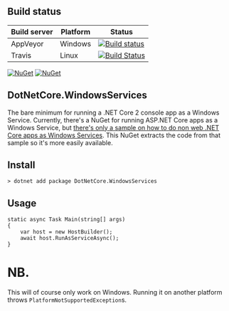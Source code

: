 ## Build status

| Build server                | Platform     | Status                                                                                                                    |
|-----------------------------|--------------|---------------------------------------------------------------------------------------------------------------------------|
| AppVeyor                    | Windows      | [![Build status](https://ci.appveyor.com/api/projects/status/1ax6w93byxor88l0/branch/master?svg=true)](https://ci.appveyor.com/project/icenorge/dotnetcore-windowsservices/branch/master)|
| Travis                      | Linux        | [![Build Status](https://travis-ci.org/icenorge/DotNetCore.WindowsServices.svg?branch=master)](https://travis-ci.org/icenorge/DotNetCore.WindowsServices)|


[![NuGet](https://img.shields.io/nuget/v/DotNetCore.WindowsServices.svg)](https://www.nuget.org/packages/DotNetCore.WindowsServices/)
[![NuGet](https://img.shields.io/nuget/dt/DotNetCore.WindowsService.svg)](https://www.nuget.org/packages/DotNetCore.WindowsServices/)

## DotNetCore.WindowsServices
The bare minimum for running a .NET Core 2 console app as a Windows Service. Currently, there's a NuGet for running ASP.NET Core apps as a Windows Service, but [there's only a sample on how to do non web .NET Core apps as Windows Services](https://github.com/aspnet/Hosting/issues/1529). This NuGet extracts the code from that sample so it's more easily available.

## Install
```
> dotnet add package DotNetCore.WindowsServices
```

## Usage
```
static async Task Main(string[] args)
{
    var host = new HostBuilder();
    await host.RunAsServiceAsync();
}
```

# NB.

This will of course only work on Windows. Running it on another platform throws `PlatformNotSupportedException`s.

